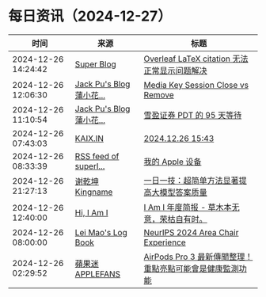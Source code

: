 ﻿# 每日资讯（2024-12-27）

|时间|来源|标题|
|---|---|---|
|2024-12-26 14:24:42|[Super Blog](https://blog.superpung.cn/atom.xml)|[Overleaf LaTeX citation 无法正常显示问题解决](https://superpung.com/overleaf-citation-error/)|
|2024-12-26 12:06:30|[Jack Pu's Blog 蒲小花...](https://www.jackpu.com/rss/)|[Media Key Session Close vs Remove](https://www.jackpu.com/media-key-session-close-vs-remove/)|
|2024-12-26 11:10:54|[Jack Pu's Blog 蒲小花...](https://www.jackpu.com/rss/)|[雪盈证券 PDT 的 95 天等待](https://www.jackpu.com/xue-ying-zheng-quan-pdt-de-95-tian-deng-dai/)|
|2024-12-26 07:43:03|[KAIX.IN](https://kaix.in/feed/)|[2024.12.26 15:43](https://kaix.in/2024/1226/)|
|2024-12-26 08:33:39|[RSS feed of superl...](https://raw.githubusercontent.com/superleeyom/blog/master/feed.xml)|[我的 Apple 设备](https://github.com/superleeyom/blog/issues/61)|
|2024-12-26 21:27:13|[谢乾坤 Kingname](http://www.kingname.info/atom.xml)|[一日一技：超简单方法显著提高大模型答案质量](https://www.kingname.info/2024/12/26/xml-prompt/)|
|2024-12-26 12:40:00|[Hi, I Am I](https://5ime.cn/atom.xml)|[ I Am I 年度简报 - 草木本无意，荣枯自有时。](https://5ime.cn/hello-2025.html)|
|2024-12-26 08:00:00|[Lei Mao's Log Book](https://leimao.github.io/atom.xml)|[NeurIPS 2024 Area Chair Experience](https://leimao.github.io/blog/NeurIPS-2024-Area-Chair-Experience/)|
|2024-12-26 02:29:52|[蘋果迷 APPLEFANS](https://applefans.today/feed/)|[AirPods Pro 3 最新傳聞整理！重點亮點可能會是健康監測功能](https://applefans.today/2024-12-airpods-pro-3-rumors/)|
